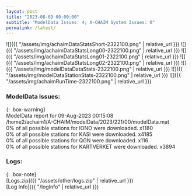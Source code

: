 ```yaml
---
layout: post
title: "2023-08-09 00:00:00"
subtitle: "ModelData Issues: 4; A-CHAIM System Issues: 0"
permalink: /latest/
---
```


![]({{ "/assets/img/achaimDataStatsShort-2322100.png" | relative_url }})
![]({{ "/assets/img/achaimDataStatsLong00-2322100.png" | relative_url }})
![]({{ "/assets/img/achaimDataStatsLong01-2322100.png" | relative_url }})
![]({{ "/assets/img/achaimDataStatsLong02-2322100.png" | relative_url }})
![]({{ "/assets/img/modelDataDataStats-2322100.png" | relative_url }})
![]({{ "/assets/img/modelDataStationStats-2322100.png" | relative_url }})
![]({{ "/assets/img/achaimRunTime-2322100.png" | relative_url }})


### ModelData Issues:  
  
{: .box-warning}  
 ModelData report for 09-Aug-2023 00:15:08   
 /home2/achaim1/A-CHAIM/modelData/2023/221/00/modelData.mat   
 0% of all possible stations for IONO were downloaded. x1180   
 0% of all possible stations for KASI were downloaded. x4185   
 0% of all possible stations for QGN were downloaded. x116   
 0% of all possible stations for KARTVERKET were downloaded. x3894   
  


### Logs:  
  
{: .box-note}  
[Logs.zip]({{ "/assets/other/logs.zip" | relative_url }})  
[Log Info]({{ "/logInfo" | relative_url }})  
